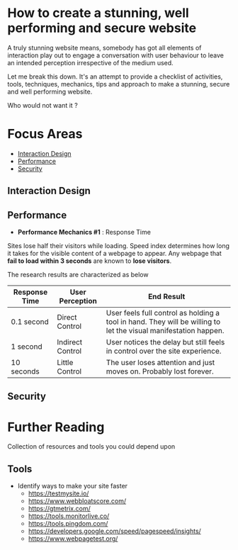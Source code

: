 # How to create a stunning, well performing and secure website

A truly stunning website means, somebody has got all  elements of interaction play out to engage a conversation with user behaviour to leave an intended perception irrespective of the medium  used. 

Let me break this down. It's an attempt to provide a checklist of activities, tools, techniques, mechanics, tips and approach to make a stunning, secure and well performing website. 

Who would not want it ?


# Focus Areas

- [Interaction Design](#interaction-design-)
- [Performance](#performance-)
- [Security](#security-)	

## Interaction Design


## Performance

- **Performance Mechanics #1** : Response Time

Sites lose half their visitors while loading. Speed index determines how long it takes for the visible content of a webpage to appear. Any webpage that **fail to load within 3 seconds** are known to **lose visitors**.

The research results are characterized as below

| Response Time | User Perception  | End Result |
| ------------- | ---------------- | ---------- |
| 0.1 second    | Direct Control   | User feels full control as holding a tool in hand. They will be willing to let the visual manifestation happen.  |
| 1 second      | Indirect Control | User notices the delay but still feels in control over the site experience. |
| 10 seconds    | Little Control   | The user loses attention and just moves on. Probably lost forever. |


## Security


# Further Reading

Collection of resources and tools you could depend upon

## Tools


-  Identify ways to make your site faster 
	- https://testmysite.io/
	- https://www.webbloatscore.com/
	- https://gtmetrix.com/
	- https://tools.monitorlive.co/
	- https://tools.pingdom.com/
	- https://developers.google.com/speed/pagespeed/insights/
	- https://www.webpagetest.org/




